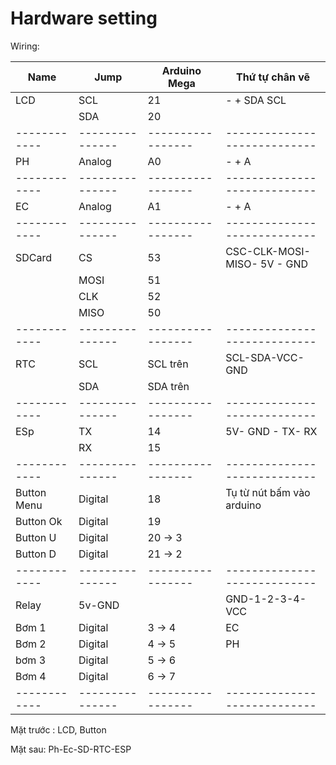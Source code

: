 # Hardware setting

Wiring:

|Name        | Jump          |   Arduino Mega  |          Thứ tự chân vẽ    |
|------------|---------------|-----------------|----------------------------|
| LCD        |       SCL     |      21         | - + SDA SCL                |
|            |       SDA     |      20         |                            |
|------------|---------------|-----------------|----------------------------|
| PH         |    Analog     |      A0         |    - + A                   |
|------------|---------------|-----------------|----------------------------|
| EC         |    Analog     |      A1         |    - + A                   |
|------------|---------------|-----------------|----------------------------|
| SDCard     |       CS      |      53         | CSC-CLK-MOSI-MISO- 5V - GND|
|            |       MOSI    |      51         |                            |
|            |       CLK     |      52         |                            |
|            |       MISO    |      50         |                            |
|------------|---------------|-----------------|----------------------------|
| RTC        |       SCL     |      SCL trên   | SCL-SDA-VCC-GND            |
|            |       SDA     |      SDA trên   |                            |
|------------|---------------|-----------------|----------------------------|
| ESp        |       TX      |      14         | 5V- GND - TX- RX           |
|            |       RX      |      15         |                            |
|------------|---------------|-----------------|----------------------------|
|Button Menu |    Digital    |      18         | Tụ từ nút bấm vào arduino  |
|Button Ok   |    Digital    |      19         |                            |
|Button U    |    Digital    |      20  -> 3       |                            |
|Button D    |    Digital    |      21  -> 2       |                            |
|------------|---------------|-----------------|----------------------------|
| Relay      |   5v-GND      |                 | GND-1-2-3-4-VCC            |
| Bơm 1      |      Digital  |       3   ->   4   |  EC                        |
| Bơm 2      |      Digital  |       4   ->   5   |  PH                        |
| bơm 3      |      Digital  |       5   ->   6   |                            |
| Bơm 4      |      Digital  |       6   ->   7   |                            |
|------------|---------------|-----------------|----------------------------|


Mặt trước : LCD, Button

Mặt sau: Ph-Ec-SD-RTC-ESP
